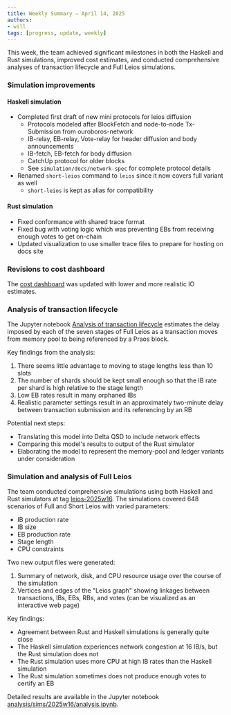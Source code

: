 ```yaml
---
title: Weekly Summary – April 14, 2025
authors:
- will
tags: [progress, update, weekly]
---
```


This week, the team achieved significant milestones in both the Haskell and Rust simulations, improved cost estimates, and conducted comprehensive analyses of transaction lifecycle and Full Leios simulations.

### Simulation improvements

#### Haskell simulation
- Completed first draft of new mini protocols for leios diffusion
  - Protocols modeled after BlockFetch and node-to-node Tx-Submission from ouroboros-network
  - IB-relay, EB-relay, Vote-relay for header diffusion and body announcements
  - IB-fetch, EB-fetch for body diffusion
  - CatchUp protocol for older blocks
  - See `simulation/docs/network-spec` for complete protocol details
- Renamed `short-leios` command to `leios` since it now covers full variant as well
  - `short-leios` is kept as alias for compatibility

#### Rust simulation
- Fixed conformance with shared trace format
- Fixed bug with voting logic which was preventing EBs from receiving enough votes to get on-chain
- Updated visualization to use smaller trace files to prepare for hosting on docs site

### Revisions to cost dashboard

The [cost dashboard](https://leios.cardano-scaling.org/cost-estimator/) was updated with lower and more realistic IO estimates.

### Analysis of transaction lifecycle

The Jupyter notebook [Analysis of transaction lifecycle](https://github.com/input-output-hk/ouroboros-leios/blob/leios-2025w17/analysis/tx-to-block.ipynb) estimates the delay imposed by each of the seven stages of Full Leios as a transaction moves from memory pool to being referenced by a Praos block.

Key findings from the analysis:
1. There seems little advantage to moving to stage lengths less than 10 slots
2. The number of shards should be kept small enough so that the IB rate per shard is high relative to the stage length
3. Low EB rates result in many orphaned IBs
4. Realistic parameter settings result in an approximately two-minute delay between transaction submission and its referencing by an RB

Potential next steps:
- Translating this model into Delta QSD to include network effects
- Comparing this model's results to output of the Rust simulator
- Elaborating the model to represent the memory-pool and ledger variants under consideration

### Simulation and analysis of Full Leios

The team conducted comprehensive simulations using both Haskell and Rust simulators at tag [leios-2025w16](https://github.com/input-output-hk/ouroboros-leios/releases/tag/leios-2025w16). The simulations covered 648 scenarios of Full and Short Leios with varied parameters:
- IB production rate
- IB size
- EB production rate
- Stage length
- CPU constraints

Two new output files were generated:
1. Summary of network, disk, and CPU resource usage over the course of the simulation
2. Vertices and edges of the "Leios graph" showing linkages between transactions, IBs, EBs, RBs, and votes (can be visualized as an interactive web page)

Key findings:
- Agreement between Rust and Haskell simulations is generally quite close
- The Haskell simulation experiences network congestion at 16 IB/s, but the Rust simulation does not
- The Rust simulation uses more CPU at high IB rates than the Haskell simulation
- The Rust simulation sometimes does not produce enough votes to certify an EB

Detailed results are available in the Jupyter notebook [analysis/sims/2025w16/analysis.ipynb](https://github.com/input-output-hk/ouroboros-leios/blob/leios-2025w17/analysis/sims/2025w16/analysis.ipynb). 